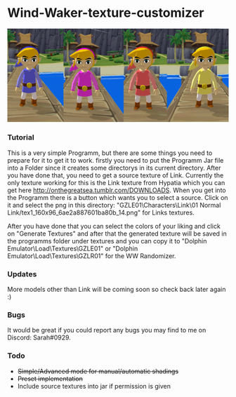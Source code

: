 # Wind-Waker-texture-customizer
![alt text](https://github.com/xXVevzZXx/Wind-Waker-texture-customizer/blob/master/Showcase%20Links/Links.png)

### Tutorial

This is a very simple Programm, but there are some things you need to prepare for it to get it to work.
firstly you need to put the Programm Jar file into a Folder since it creates some directorys in its current directory.
After you have done that, you need to get a source texture of Link. Currently the only texture working for this is the Link texture from Hypatia which you can get here http://onthegreatsea.tumblr.com/DOWNLOADS.
When you get into the Programm there is a button which wants you to select a source. Click on it and select the png in this directory:
"GZLE01\Characters\Link\01  Normal Link/tex1_160x96_6ae2a887601ba80b_14.png" for Links textures.

After you have done that you can select the colors of your liking and click on "Generate Textures" and after that the generated texture will be saved in the programms folder under textures and you can copy it to "Dolphin Emulator\Load\Textures\GZLE01\" or "Dolphin Emulator\Load\Textures\GZLR01\" for the WW Randomizer.

### Updates

More models other than Link will be coming soon so check back later again :)

### Bugs

It would be great if you could report any bugs you may find to me on Discord: Sarah#0929.

### Todo

- ~~Simple/Advanced mode for manual/automatic shadings~~
- ~~Preset implementation~~
- Include source textures into jar if permission is given

